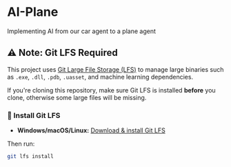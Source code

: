 # AI-Plane
Implementing AI from our car agent to a plane agent 

## ⚠️ Note: Git LFS Required


This project uses [Git Large File Storage (LFS)](https://git-lfs.github.com/) to manage large binaries such as `.exe`, `.dll`, `.pdb`, `.uasset`, and machine learning dependencies.

If you're cloning this repository, make sure Git LFS is installed **before** you clone, otherwise some large files will be missing.

### 🔧 Install Git LFS

- **Windows/macOS/Linux:**
  [Download & install Git LFS](https://git-lfs.github.com/)

Then run:

```bash
git lfs install


